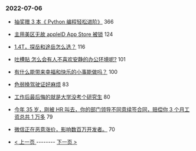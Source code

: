 ### 2022-07-06 
- [抽奖赠 3 本《 Python 编程轻松进阶》](https://www.v2ex.com/t/864437) 366
- [主用美区无故 appleID App Store 被锁](https://www.v2ex.com/t/864387) 124
- [1.4T，探岳和途岳怎么选？](https://www.v2ex.com/t/864353) 116
- [吐槽贴 怎么会有人不喜欢安静的办公环境呢?](https://www.v2ex.com/t/864343) 101
- [有什么能带来幸福和快乐的小事能做吗？](https://www.v2ex.com/t/864346) 100
- [色弱换驾驶证好麻烦](https://www.v2ex.com/t/864335) 83
- [工作后最后悔的就是大学没考个研究生](https://www.v2ex.com/t/864373) 80
- [今年 35 岁，刚被 HR 叫去，你的部门领导不同意续签合同，赔偿你 3 个月工资总共 1 万多](https://www.v2ex.com/t/864429) 79
- [微信正在恶意涨价，影响数百万开发者。](https://www.v2ex.com/t/864400) 70 

- [ < 上一页 ](https://github.com/able8/v2ex-hot-record/blob/master/2022-07-05.md) -------- [ 下一页 > ](https://github.com/able8/v2ex-hot-record/blob/master/2022-07-07.md)